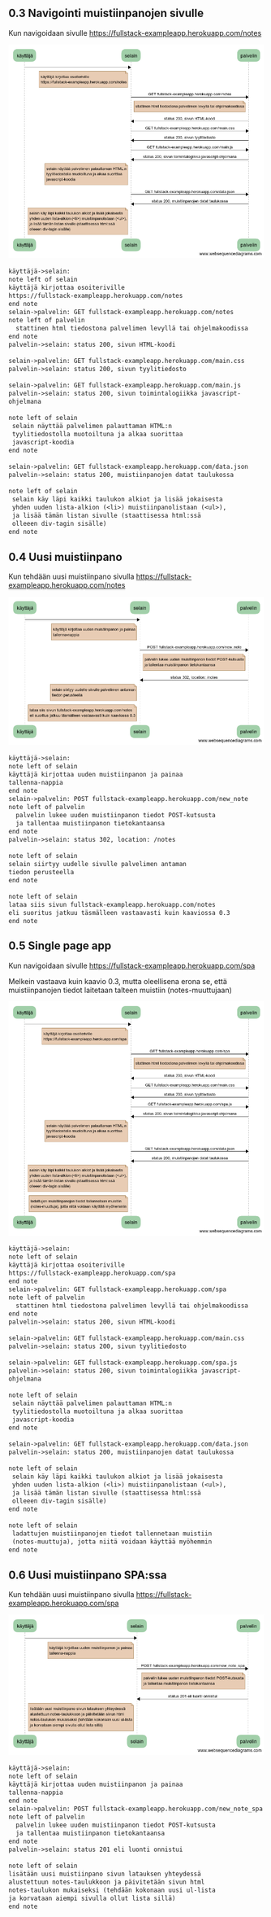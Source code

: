 ## 0.3 Navigointi muistiinpanojen sivulle

Kun navigoidaan sivulle https://fullstack-exampleapp.herokuapp.com/notes

![kaavio03](kaavio03.png)

```
käyttäjä->selain:
note left of selain
käyttäjä kirjottaa osoiteriville
https://fullstack-exampleapp.herokuapp.com/notes
end note
selain->palvelin: GET fullstack-exampleapp.herokuapp.com/notes
note left of palvelin
  stattinen html tiedostona palvelimen levyllä tai ohjelmakoodissa
end note
palvelin->selain: status 200, sivun HTML-koodi

selain->palvelin: GET fullstack-exampleapp.herokuapp.com/main.css
palvelin->selain: status 200, sivun tyylitiedosto

selain->palvelin: GET fullstack-exampleapp.herokuapp.com/main.js
palvelin->selain: status 200, sivun toimintalogiikka javascript-ohjelmana

note left of selain
 selain näyttää palvelimen palauttaman HTML:n 
 tyylitiedostolla muotoiltuna ja alkaa suorittaa
 javascript-koodia
end note

selain->palvelin: GET fullstack-exampleapp.herokuapp.com/data.json
palvelin->selain: status 200, muistiinpanojen datat taulukossa

note left of selain
 selain käy läpi kaikki taulukon alkiot ja lisää jokaisesta
 yhden uuden lista-alkion (<li>) muistiinpanolistaan (<ul>), 
 ja lisää tämän listan sivulle (staattisessa html:ssä 
 olleeen div-tagin sisälle)
end note
```

## 0.4 Uusi muistiinpano

Kun tehdään uusi muistiinpano sivulla https://fullstack-exampleapp.herokuapp.com/notes

![kaavio04](kaavio04.png)

```
käyttäjä->selain:
note left of selain
käyttäjä kirjottaa uuden muistiinpanon ja painaa 
tallenna-nappia
end note
selain->palvelin: POST fullstack-exampleapp.herokuapp.com/new_note
note left of palvelin
  palvelin lukee uuden muistiinpanon tiedot POST-kutsusta 
  ja tallentaa muistiinpanon tietokantaansa
end note
palvelin->selain: status 302, location: /notes

note left of selain
selain siirtyy uudelle sivulle palvelimen antaman 
tiedon perusteella
end note

note left of selain
lataa siis sivun fullstack-exampleapp.herokuapp.com/notes
eli suoritus jatkuu täsmälleen vastaavasti kuin kaaviossa 0.3
end note
```

## 0.5 Single page app

Kun navigoidaan sivulle https://fullstack-exampleapp.herokuapp.com/spa

Melkein vastaava kuin kaavio 0.3, mutta oleellisena erona se, että muistiinpanojen tiedot laitetaan talteen muistiin (notes-muuttujaan)

![kaavio05](kaavio05.png)

```
käyttäjä->selain:
note left of selain
käyttäjä kirjottaa osoiteriville
https://fullstack-exampleapp.herokuapp.com/spa
end note
selain->palvelin: GET fullstack-exampleapp.herokuapp.com/spa
note left of palvelin
  stattinen html tiedostona palvelimen levyllä tai ohjelmakoodissa
end note
palvelin->selain: status 200, sivun HTML-koodi

selain->palvelin: GET fullstack-exampleapp.herokuapp.com/main.css
palvelin->selain: status 200, sivun tyylitiedosto

selain->palvelin: GET fullstack-exampleapp.herokuapp.com/spa.js
palvelin->selain: status 200, sivun toimintalogiikka javascript-ohjelmana

note left of selain
 selain näyttää palvelimen palauttaman HTML:n 
 tyylitiedostolla muotoiltuna ja alkaa suorittaa
 javascript-koodia
end note

selain->palvelin: GET fullstack-exampleapp.herokuapp.com/data.json
palvelin->selain: status 200, muistiinpanojen datat taulukossa

note left of selain
 selain käy läpi kaikki taulukon alkiot ja lisää jokaisesta
 yhden uuden lista-alkion (<li>) muistiinpanolistaan (<ul>), 
 ja lisää tämän listan sivulle (staattisessa html:ssä 
 olleeen div-tagin sisälle)
end note

note left of selain
 ladattujen muistiinpanojen tiedot tallennetaan muistiin 
 (notes-muuttuja), jotta niitä voidaan käyttää myöhemmin
end note
```

## 0.6 Uusi muistiinpano SPA:ssa

Kun tehdään uusi muistiinpano sivulla https://fullstack-exampleapp.herokuapp.com/spa

![kaavio06](kaavio06.png)

```
käyttäjä->selain:
note left of selain
käyttäjä kirjottaa uuden muistiinpanon ja painaa 
tallenna-nappia
end note
selain->palvelin: POST fullstack-exampleapp.herokuapp.com/new_note_spa
note left of palvelin
  palvelin lukee uuden muistiinpanon tiedot POST-kutsusta 
  ja tallentaa muistiinpanon tietokantaansa
end note
palvelin->selain: status 201 eli luonti onnistui

note left of selain
lisätään uusi muistiinpano sivun latauksen yhteydessä 
alustettuun notes-taulukkoon ja päivitetään sivun html 
notes-taulukon mukaiseksi (tehdään kokonaan uusi ul-lista 
ja korvataan aiempi sivulla ollut lista sillä)
end note
```



